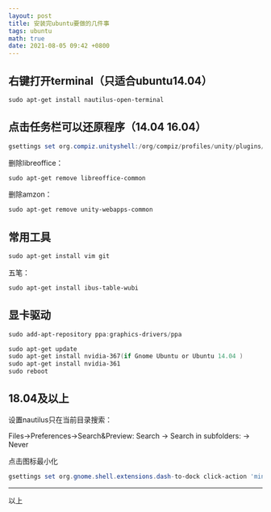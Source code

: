 ```yaml
---
layout: post
title: 安装完ubuntu要做的几件事
tags: ubuntu
math: true
date: 2021-08-05 09:42 +0800
---
```




## 右键打开terminal（只适合ubuntu14.04）
```powershell
sudo apt-get install nautilus-open-terminal
```

## 点击任务栏可以还原程序（14.04 16.04）
```powershell
gsettings set org.compiz.unityshell:/org/compiz/profiles/unity/plugins/unityshell/ launcher-minimize-window true
```

删除libreoffice：

```powershell
sudo apt-get remove libreoffice-common
```

删除amzon：

```powershell
sudo apt-get remove unity-webapps-common
```

## 常用工具

```powershell
sudo apt-get install vim git 
```
五笔：
```powershell
sudo apt-get install ibus-table-wubi 
```


## 显卡驱动

```powershell
sudo add-apt-repository ppa:graphics-drivers/ppa

sudo apt-get update
sudo apt-get install nvidia-367(if Gnome Ubuntu or Ubuntu 14.04 )
sudo apt-get install nvidia-361
sudo reboot
```


## 18.04及以上
设置nautilus只在当前目录搜索：

Files->Preferences->Search&Preview:
Search -> Search in subfolders: -> Never

点击图标最小化
```powershell
gsettings set org.gnome.shell.extensions.dash-to-dock click-action 'minimize'
```





----

 以上
